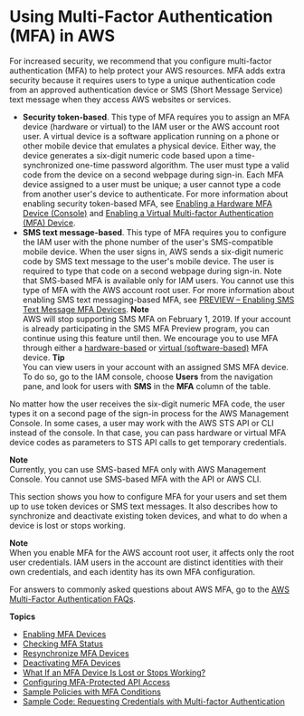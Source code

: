 # Using Multi\-Factor Authentication \(MFA\) in AWS<a name="id_credentials_mfa"></a>

For increased security, we recommend that you configure multi\-factor authentication \(MFA\) to help protect your AWS resources\. MFA adds extra security because it requires users to type a unique authentication code from an approved authentication device or SMS \(Short Message Service\) text message when they access AWS websites or services\. 
+ **Security token\-based**\. This type of MFA requires you to assign an MFA device \(hardware or virtual\) to the IAM user or the AWS account root user\. A virtual device is a software application running on a phone or other mobile device that emulates a physical device\. Either way, the device generates a six\-digit numeric code based upon a time\-synchronized one\-time password algorithm\. The user must type a valid code from the device on a second webpage during sign\-in\. Each MFA device assigned to a user must be unique; a user cannot type a code from another user's device to authenticate\. For more information about enabling security token\-based MFA, see [Enabling a Hardware MFA Device \(Console\)](id_credentials_mfa_enable_physical.md) and [Enabling a Virtual Multi\-factor Authentication \(MFA\) Device](id_credentials_mfa_enable_virtual.md)\.
+ **SMS text message\-based**\. This type of MFA requires you to configure the IAM user with the phone number of the user's SMS\-compatible mobile device\. When the user signs in, AWS sends a six\-digit numeric code by SMS text message to the user's mobile device\. The user is required to type that code on a second webpage during sign\-in\. Note that SMS\-based MFA is available only for IAM users\. You cannot use this type of MFA with the AWS account root user\. For more information about enabling SMS text messaging\-based MFA, see [PREVIEW – Enabling SMS Text Message MFA Devices](id_credentials_mfa_enable_sms.md)\.
**Note**  
AWS will stop supporting SMS MFA on February 1, 2019\. If your account is already participating in the SMS MFA Preview program, you can continue using this feature until then\. We encourage you to use MFA through either a [hardware\-based](id_credentials_mfa_enable_physical.md) or [virtual \(software\-based\)](id_credentials_mfa_enable_virtual.md) MFA device\. 
**Tip**  
You can view users in your account with an assigned SMS MFA device\. To do so, go to the IAM console, choose **Users** from the navigation pane, and look for users with **SMS** in the **MFA** column of the table\.

No matter how the user receives the six\-digit numeric MFA code, the user types it on a second page of the sign\-in process for the AWS Management Console\. In some cases, a user may work with the AWS STS API or CLI instead of the console\. In that case, you can pass hardware or virtual MFA device codes as parameters to STS API calls to get temporary credentials\.

**Note**  
Currently, you can use SMS\-based MFA only with AWS Management Console\. You cannot use SMS\-based MFA with the API or AWS CLI\.

This section shows you how to configure MFA for your users and set them up to use token devices or SMS text messages\. It also describes how to synchronize and deactivate existing token devices, and what to do when a device is lost or stops working\.

**Note**  
When you enable MFA for the AWS account root user, it affects only the root user credentials\. IAM users in the account are distinct identities with their own credentials, and each identity has its own MFA configuration\.

For answers to commonly asked questions about AWS MFA, go to the [AWS Multi\-Factor Authentication FAQs](http://aws.amazon.com/iam/faqs/#MFA_FAQs)\. 

**Topics**
+ [Enabling MFA Devices](id_credentials_mfa_enable.md)
+ [Checking MFA Status](id_credentials_mfa_checking-status.md)
+ [Resynchronize MFA Devices](id_credentials_mfa_sync.md)
+ [Deactivating MFA Devices](id_credentials_mfa_disable.md)
+ [What If an MFA Device Is Lost or Stops Working?](id_credentials_mfa_lost-or-broken.md)
+ [Configuring MFA\-Protected API Access](id_credentials_mfa_configure-api-require.md)
+ [Sample Policies with MFA Conditions](id_credentials_mfa_sample-policies.md)
+ [Sample Code: Requesting Credentials with Multi\-factor Authentication](id_credentials_mfa_sample-code.md)